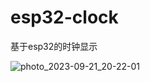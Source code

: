 # esp32-clock
基于esp32的时钟显示

![photo_2023-09-21_20-22-01](https://github.com/Tesla1983/esp32-clock/assets/30205867/0dab2547-4486-46f3-85d2-7c4a5d6cd2c5)
